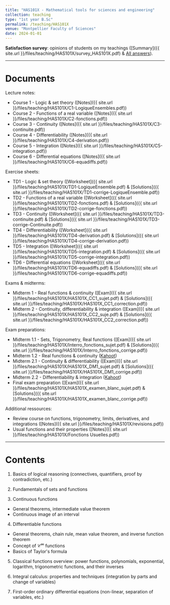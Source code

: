 ```yaml
---
title: "HAS101X - Mathematical tools for sciences and engineering"
collection: teaching
type: "1st year B.Sc"
permalink: /teaching/HAS101X
venue: "Montpellier Faculty of Sciences"
date: 2024-01-01
---
```


<b>Satisfaction survey</b>: opinions of students on my teachings ([Summary]({{ site.url }}/files/teaching/HAS101X/survey_HAS101X.pdf) & [All answers](https://docs.google.com/spreadsheets/d/1UU5OGT--I7ldRMqlI1r_oDjalXv2NSC5tjwU0AGuFIE/edit?usp=sharing)).

***

Documents
======

Lecture notes: 
- Course 1 - Logic & set theory ([Notes]({{ site.url }}/files/teaching/HAS101X/C1-LogiqueEnsembles.pdf))
- Course 2 - Functions of a real variable ([Notes]({{ site.url }}/files/teaching/HAS101X/C2-fonctions.pdf))
- Course 3 - Continuity ([Notes]({{ site.url }}/files/teaching/HAS101X/C3-continuite.pdf))
- Course 4 - Differentiability ([Notes]({{ site.url }}/files/teaching/HAS101X/C4-derivation.pdf))
- Course 5 - Integration ([Notes]({{ site.url }}/files/teaching/HAS101X/C5-integration.pdf))
- Course 6 - Differential equations ([Notes]({{ site.url }}/files/teaching/HAS101X/C6-equadiffs.pdf))


Exercise sheets: 
- TD1 - Logic & set theory ([Worksheet]({{ site.url }}/files/teaching/HAS101X/TD1-LogiqueEnsemble.pdf) & [Solutions]({{ site.url }}/files/teaching/HAS101X/TD1-corrige-LogiqueEnsemble.pdf))
- TD2 - Functions of a real variable ([Worksheet]({{ site.url }}/files/teaching/HAS101X/TD2-fonctions.pdf) & [Solutions]({{ site.url }}/files/teaching/HAS101X/TD2-corrige-fonctions.pdf))
- TD3 - Continuity ([Worksheet]({{ site.url }}/files/teaching/HAS101X/TD3-continuite.pdf) & [Solutions]({{ site.url }}/files/teaching/HAS101X/TD3-corrige-Continuite.pdf))
- TD4 - Differentiability ([Worksheet]({{ site.url }}/files/teaching/HAS101X/TD4-derivation.pdf) & [Solutions]({{ site.url }}/files/teaching/HAS101X/TD4-corrige-derivation.pdf))
- TD5 - Integration ([Worksheet]({{ site.url }}/files/teaching/HAS101X/TD5-integration.pdf) & [Solutions]({{ site.url }}/files/teaching/HAS101X/TD5-corrige-integration.pdf))
- TD6 - Differential equations ([Worksheet]({{ site.url }}/files/teaching/HAS101X/TD6-equadiffs.pdf) & [Solutions]({{ site.url }}/files/teaching/HAS101X/TD6-corrige-equadiffs.pdf))

Exams & midterms: 
 - Midterm 1 - Real functions & continuity ([Exam]({{ site.url }}/files/teaching/HAS101X/HAS101X_CC1_sujet.pdf) & [Solutions]({{ site.url }}/files/teaching/HAS101X/HAS101X_CC1_correction.pdf))
 - Midterm 2 - Continuity, differentiability & integration ([Exam]({{ site.url }}/files/teaching/HAS101X/HAS101X_CC2_suje.pdf) & [Solutions]({{ site.url }}/files/teaching/HAS101X/HAS101X_CC2_correction.pdf))

Exam preparations: 
 - Midterm 1.1 - Sets, Trigonometry, Real functions ([Exam]({{ site.url }}/files/teaching/HAS101X/Interro_fonctions_sujet.pdf) & [Solutions]({{ site.url }}/files/teaching/HAS101X/Interro_fonctions_corrige.pdf))
 - Midterm 1.2 - Real functions & continuity ([Kahoot](https://create.kahoot.it/share/has101x-fonctions-reelles-et-continuite/a66bea4c-5679-4cd7-8d5b-13997e616f8d))
 - Midterm 2.1 - Continuity & differentiability ([Exam]({{ site.url }}/files/teaching/HAS101X/HAS101X_DM1_sujet.pdf) & [Solutions]({{ site.url }}/files/teaching/HAS101X/HAS101X_DM1_corrige.pdf))
 - Midterm 2.2 - Differentiability & integration ([Kahoot](https://create.kahoot.it/share/has101x-derivation-et-integration-revisions/4b6ecc7e-994c-41ca-9ffa-81961ac7d37f))
  - Final exam preparation ([Exam]({{ site.url }}/files/teaching/HAS101X/HAS101X_examen_blanc_sujet.pdf) & [Solutions]({{ site.url }}/files/teaching/HAS101X/HAS101X_examen_blanc_corrige.pdf))

Additional ressources:
- Review course on functions, trigonometry, limits, derivatives, and integrations ([Notes]({{ site.url }}/files/teaching/HAS101X/revisions.pdf))
- Usual functions and their properties ([Notes]({{ site.url }}/files/teaching/HAS101X/Fonctions Usuelles.pdf))

***

Contents
======

1) Basics of logical reasoning (connectives, quantifiers, proof by contradiction, etc.)

2) Fundamentals of sets and functions

3) Continuous functions 
- General theorems, intermediate value theorem 
- Continuous image of an interval

4) Differentiable functions
- General theorems, chain rule, mean value theorem, and inverse function theorem
- Concept of $\mathcal{C}^\infty$ functions
- Basics of Taylor's formula

5) Classical functions overview: power functions, polynomials, exponential, logarithm, trigonometric functions, and their inverses

6) Integral calculus: properties and techniques (integration by parts and change of variables)

7) First-order ordinary differential equations (non-linear, separation of variables, etc.)



